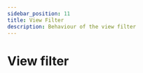 ```yaml
---
sidebar_position: 11
title: View Filter
description: Behaviour of the view filter
---
```


# View filter